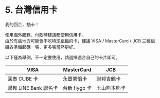 # 5. 台灣信用卡

我的回合，抽卡！

使用海外服務，付款時建議都使用信用卡。  
由於有些地方可能會不吃特定組織的卡，建議 VISA / MasterCard / JCB 三種組織各準備起碼一張，更多張當然更好。

以下僅為舉例，不一定要使用，請選擇適合自己的卡片即可。

| VISA                 | MasterCard   | JCB          |
|----------------------|--------------|--------------|
| 國泰 CUBE 卡          | 永豐幣倍卡    | 聯邦吉鶴卡   |
| 聯邦 LINE Bank 聯名卡 | 台新 flygo 卡 | 玉山熊本熊卡  |
